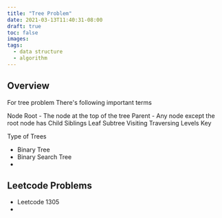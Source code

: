 ```yaml
---
title: "Tree Problem"
date: 2021-03-13T11:40:31-08:00
draft: true
toc: false
images:
tags:
  - data structure
  - algorithm
---
```


## Overview

For tree problem
There's following important terms

Node
Root - The node at the top of the tree
Parent - Any node except the root node has 
Child
Siblings
Leaf
Subtree
Visiting
Traversing
Levels
Key

Type of Trees

- Binary Tree
- Binary Search Tree
- 

## Leetcode Problems

- Leetcode 1305
- 


